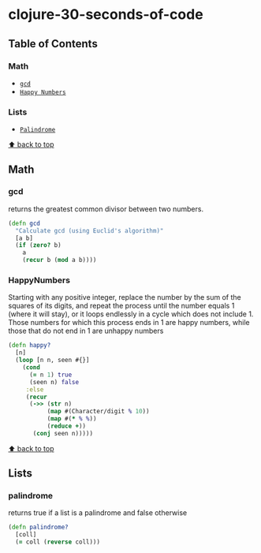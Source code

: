 # clojure-30-seconds-of-code

## Table of Contents

### Math
* [`gcd`](#gcd)
* [`Happy Numbers`](#happynumbers)

### Lists
* [`Palindrome`](#palindrome)


[⬆ back to top](#table-of-contents)
## Math 

### gcd
returns the greatest common divisor between two numbers.
```clojure
(defn gcd
  "Calculate gcd (using Euclid's algorithm)"
  [a b]
  (if (zero? b)
    a
    (recur b (mod a b))))
```
### HappyNumbers 
Starting with any positive integer, replace the number by the sum of the squares of its digits, and repeat the process
until the number equals 1 (where it will stay), or it loops endlessly in a cycle which does not include 1.
Those numbers for which this process ends in 1 are happy numbers, while those that do not end in 1 are unhappy numbers

```clojure
(defn happy?
  [n]
  (loop [n n, seen #{}]
    (cond
      (= n 1) true
      (seen n) false
     :else
     (recur
      (->> (str n)
           (map #(Character/digit % 10))
           (map #(* % %))
           (reduce +))
       (conj seen n)))))
```

[⬆ back to top](#table-of-contents)
## Lists

### palindrome
returns true if a list is a palindrome and false otherwise

```clojure 
(defn palindrome?
  [coll]
  (= coll (reverse coll)))
```



